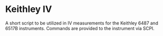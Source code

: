 # Keithley IV

A short script to be utilized in IV measurements for the Keithley 6487 and 6517B instruments.
Commands are provided to the instrument via SCPI.
